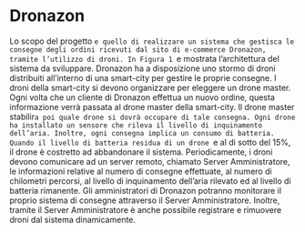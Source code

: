 # Dronazon
Lo scopo del progetto `e quello di realizzare un sistema che gestisca le consegne degli ordini ricevuti dal sito di e-commerce Dronazon, tramite l’utilizzo di droni. In Figura 1 `e mostrata l’architettura del sistema da sviluppare.
Dronazon ha a disposizione uno stormo di droni distribuiti all’interno di una smart-city per gestire le proprie consegne. I droni della smart-city si devono organizzare per eleggere un drone master. Ogni volta che un cliente di Dronazon effettua un nuovo ordine, questa informazione verrà passata al drone master della smart-city. Il drone master stabilir`a poi quale drone si dovrà occupare di tale consegna.
Ogni drone ha installato un sensore che rileva il livello di inquinamento dell’aria. Inoltre, ogni consegna implica un consumo di batteria. Quando il livello di batteria residua di un drone `e al di sotto del 15%, il drone è costretto ad abbandonare il sistema. Periodicamente, i droni devono comunicare ad un server remoto, chiamato Server Amministratore, le informazioni relative al numero di consegne effettuate, al numero di chilometri percorsi, al livello di inquinamento dell’aria rilevato ed al livello di batteria rimanente. Gli amministratori di Dronazon potranno monitorare il proprio sistema
di consegne attraverso il Server Amministratore. Inoltre, tramite il Server Amministratore è anche possibile registrare e rimuovere droni dal sistema dinamicamente.
